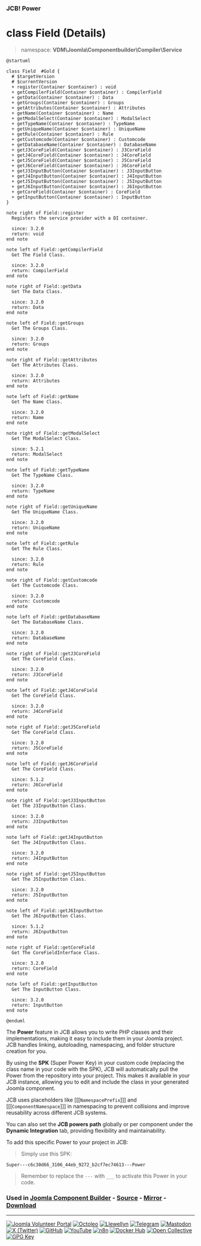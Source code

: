 ### JCB! Power
# class Field (Details)
> namespace: **VDM\Joomla\Componentbuilder\Compiler\Service**

```uml
@startuml

class Field  #Gold {
  # $targetVersion
  # $currentVersion
  + register(Container $container) : void
  + getCompilerField(Container $container) : CompilerField
  + getData(Container $container) : Data
  + getGroups(Container $container) : Groups
  + getAttributes(Container $container) : Attributes
  + getName(Container $container) : Name
  + getModalSelect(Container $container) : ModalSelect
  + getTypeName(Container $container) : TypeName
  + getUniqueName(Container $container) : UniqueName
  + getRule(Container $container) : Rule
  + getCustomcode(Container $container) : Customcode
  + getDatabaseName(Container $container) : DatabaseName
  + getJ3CoreField(Container $container) : J3CoreField
  + getJ4CoreField(Container $container) : J4CoreField
  + getJ5CoreField(Container $container) : J5CoreField
  + getJ6CoreField(Container $container) : J6CoreField
  + getJ3InputButton(Container $container) : J3InputButton
  + getJ4InputButton(Container $container) : J4InputButton
  + getJ5InputButton(Container $container) : J5InputButton
  + getJ6InputButton(Container $container) : J6InputButton
  + getCoreField(Container $container) : CoreField
  + getInputButton(Container $container) : InputButton
}

note right of Field::register
  Registers the service provider with a DI container.

  since: 3.2.0
  return: void
end note

note left of Field::getCompilerField
  Get The Field Class.

  since: 3.2.0
  return: CompilerField
end note

note right of Field::getData
  Get The Data Class.

  since: 3.2.0
  return: Data
end note

note left of Field::getGroups
  Get The Groups Class.

  since: 3.2.0
  return: Groups
end note

note right of Field::getAttributes
  Get The Attributes Class.

  since: 3.2.0
  return: Attributes
end note

note left of Field::getName
  Get The Name Class.

  since: 3.2.0
  return: Name
end note

note right of Field::getModalSelect
  Get The ModalSelect Class.

  since: 5.2.1
  return: ModalSelect
end note

note left of Field::getTypeName
  Get The TypeName Class.

  since: 3.2.0
  return: TypeName
end note

note right of Field::getUniqueName
  Get The UniqueName Class.

  since: 3.2.0
  return: UniqueName
end note

note left of Field::getRule
  Get The Rule Class.

  since: 3.2.0
  return: Rule
end note

note right of Field::getCustomcode
  Get The Customcode Class.

  since: 3.2.0
  return: Customcode
end note

note left of Field::getDatabaseName
  Get The DatabaseName Class.

  since: 3.2.0
  return: DatabaseName
end note

note right of Field::getJ3CoreField
  Get The CoreField Class.

  since: 3.2.0
  return: J3CoreField
end note

note left of Field::getJ4CoreField
  Get The CoreField Class.

  since: 3.2.0
  return: J4CoreField
end note

note right of Field::getJ5CoreField
  Get The CoreField Class.

  since: 3.2.0
  return: J5CoreField
end note

note left of Field::getJ6CoreField
  Get The CoreField Class.

  since: 5.1.2
  return: J6CoreField
end note

note right of Field::getJ3InputButton
  Get The J3InputButton Class.

  since: 3.2.0
  return: J3InputButton
end note

note left of Field::getJ4InputButton
  Get The J4InputButton Class.

  since: 3.2.0
  return: J4InputButton
end note

note right of Field::getJ5InputButton
  Get The J5InputButton Class.

  since: 3.2.0
  return: J5InputButton
end note

note left of Field::getJ6InputButton
  Get The J6InputButton Class.

  since: 5.1.2
  return: J6InputButton
end note

note right of Field::getCoreField
  Get The CoreFieldInterface Class.

  since: 3.2.0
  return: CoreField
end note

note left of Field::getInputButton
  Get The InputButton Class.

  since: 3.2.0
  return: InputButton
end note

@enduml
```

The **Power** feature in JCB allows you to write PHP classes and their implementations,
making it easy to include them in your Joomla project. JCB handles linking, autoloading,
namespacing, and folder structure creation for you.

By using the **SPK** (Super Power Key) in your custom code (replacing the class name
in your code with the SPK), JCB will automatically pull the Power from the repository
into your project. This makes it available in your JCB instance, allowing you to edit
and include the class in your generated Joomla component.

JCB uses placeholders like [[[`NamespacePrefix`]]] and [[[`ComponentNamespace`]]] in
namespacing to prevent collisions and improve reusability across different JCB systems.

You can also set the **JCB powers path** globally or per component under the
**Dynamic Integration** tab, providing flexibility and maintainability.

To add this specific Power to your project in JCB:

> Simply use this SPK:
```
Super---c6c30d66_3106_44eb_9272_b2cf7ec74613---Power
```
> Remember to replace the `---` with `___` to activate this Power in your code.

### Used in [Joomla Component Builder](https://www.joomlacomponentbuilder.com) - [Source](https://git.vdm.dev/joomla/Component-Builder) - [Mirror](https://github.com/vdm-io/Joomla-Component-Builder) - [Download](https://git.vdm.dev/joomla/pkg-component-builder/releases)

---
[![Joomla Volunteer Portal](https://img.shields.io/badge/-Joomla-gold?logo=joomla)](https://volunteers.joomla.org/joomlers/1396-llewellyn-van-der-merwe "Join Llewellyn on the Joomla Volunteer Portal: Shaping the Future Together!") [![Octoleo](https://img.shields.io/badge/-Octoleo-black?logo=linux)](https://git.vdm.dev/octoleo "--quiet") [![Llewellyn](https://img.shields.io/badge/-Llewellyn-ffffff?logo=gitea)](https://git.vdm.dev/Llewellyn "Collaborate and Innovate with Llewellyn on Git: Building a Better Code Future!") [![Telegram](https://img.shields.io/badge/-Telegram-blue?logo=telegram)](https://t.me/Joomla_component_builder "Join Llewellyn and the Community on Telegram: Building Joomla Components Together!") [![Mastodon](https://img.shields.io/badge/-Mastodon-9e9eec?logo=mastodon)](https://joomla.social/@llewellyn "Connect and Engage with Llewellyn on Joomla Social: Empowering Communities, One Post at a Time!") [![X (Twitter)](https://img.shields.io/badge/-X-black?logo=x)](https://x.com/llewellynvdm "Join the Conversation with Llewellyn on X: Where Ideas Take Flight!") [![GitHub](https://img.shields.io/badge/-GitHub-181717?logo=github)](https://github.com/Llewellynvdm "Build, Innovate, and Thrive with Llewellyn on GitHub: Turning Ideas into Impact!") [![YouTube](https://img.shields.io/badge/-YouTube-ff0000?logo=youtube)](https://www.youtube.com/@OctoYou "Explore, Learn, and Create with Llewellyn on YouTube: Your Gateway to Inspiration!") [![n8n](https://img.shields.io/badge/-n8n-black?logo=n8n)](https://n8n.io/creators/octoleo "Effortless Automation and Impactful Workflows with Llewellyn on n8n!") [![Docker Hub](https://img.shields.io/badge/-Docker-grey?logo=docker)](https://hub.docker.com/u/llewellyn "Llewellyn on Docker: Containerize Your Creativity!") [![Open Collective](https://img.shields.io/badge/-Donate-green?logo=opencollective)](https://opencollective.com/joomla-component-builder "Donate towards JCB: Help Llewellyn financially so he can continue developing this great tool!") [![GPG Key](https://img.shields.io/badge/-GPG-blue?logo=gnupg)](https://git.vdm.dev/Llewellyn/gpg "Unlock Trust and Security with Llewellyn's GPG Key: Your Gateway to Verified Connections!")